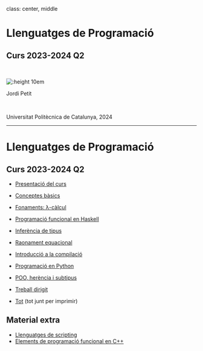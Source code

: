 
class: center, middle

# Llenguatges de Programació

## Curs 2023-2024 Q2

<br/>


![:height 10em](img/hardest-programming-language.png)



Jordi Petit

<br/>

Universitat Politècnica de Catalunya, 2024

---

# Llenguatges de Programació

## Curs 2023-2024 Q2

- [Presentació del curs](01-presentacio.html)
- [Conceptes bàsics](02-introduccio.html)
- [Fonaments: λ-càlcul](03-lambda-calcul.html)
- [Programació funcional en Haskell](https://www.cs.upc.edu/~jpetit/Haskell)
- [Inferència de tipus](11-inferencia-tipus.html)
- [Raonament equacional](16-raonament-equacional.html)
- [Introducció a la compilació](13-compilacio.html)
- [Programació en Python](https://gebakx.github.io/Python3)
- [POO, herència i subtipus](14-subtipus.html)
- [Treball dirigit](10-treball-lps.html)

- [Tot](all.html) (tot junt per imprimir)

## Material extra

- [Llenguatges de scripting](12-scripting.html)
- [Elements de programació funcional en C++](09-fp-c++.html)

